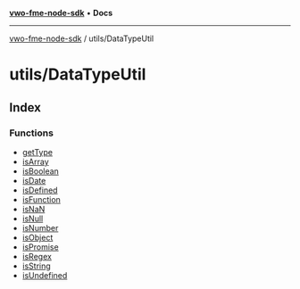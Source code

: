 [**vwo-fme-node-sdk**](../../README.md) • **Docs**

---

[vwo-fme-node-sdk](../../modules.md) / utils/DataTypeUtil

# utils/DataTypeUtil

## Index

### Functions

- [getType](functions/getType.md)
- [isArray](functions/isArray.md)
- [isBoolean](functions/isBoolean.md)
- [isDate](functions/isDate.md)
- [isDefined](functions/isDefined.md)
- [isFunction](functions/isFunction.md)
- [isNaN](functions/isNaN.md)
- [isNull](functions/isNull.md)
- [isNumber](functions/isNumber.md)
- [isObject](functions/isObject.md)
- [isPromise](functions/isPromise.md)
- [isRegex](functions/isRegex.md)
- [isString](functions/isString.md)
- [isUndefined](functions/isUndefined.md)
